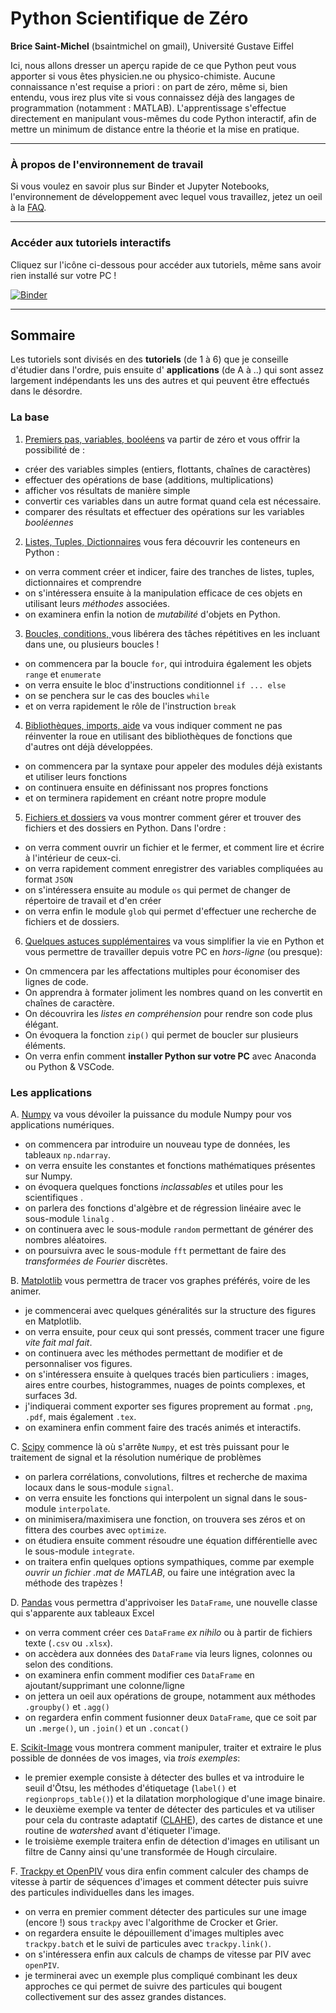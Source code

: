 # Python Scientifique de Zéro

__Brice Saint-Michel__ (bsaintmichel on gmail), Université Gustave Eiffel

Ici, nous allons dresser un aperçu rapide de ce que Python peut vous apporter si vous êtes physicien.ne ou physico-chimiste. Aucune connaissance n'est requise a priori : on part de zéro, même si, bien entendu, vous irez plus vite si vous connaissez déjà des langages de programmation (notamment : MATLAB). L'apprentissage s'effectue directement en manipulant vous-mêmes du code Python interactif, afin de mettre un minimum de distance entre la théorie et la mise en pratique.

---------------------------------------

### À propos de l'environnement de travail

Si vous voulez en savoir plus sur Binder et Jupyter Notebooks, l'environnement de développement avec lequel vous travaillez, jetez un oeil à la [FAQ](./FAQ.md).

----------------------------------

### Accéder aux tutoriels interactifs 

Cliquez sur l'icône ci-dessous pour accéder aux tutoriels, même sans avoir rien installé sur votre PC !

[![Binder](https://mybinder.org/badge_logo.svg)](https://mybinder.org/v2/gh/bsaintmichel/PythonZero/HEAD)

---------------------------------

## Sommaire 

Les tutoriels sont divisés en des __tutoriels__ (de 1 à 6) que je conseille d'étudier dans l'ordre, puis ensuite d' __applications__ (de A à ..) qui sont assez largement indépendants les uns des autres et qui peuvent être effectués dans le désordre.

### La base 

1. [Premiers pas, variables, booléens](./Tutorial_1_SimpleThings.ipynb) va partir de zéro et vous offrir la possibilité de :
* créer des variables simples (entiers, flottants, chaînes de caractères)
* effectuer des opérations de base (additions, multiplications) 
* afficher vos résultats de manière simple
* convertir ces variables dans un autre format quand cela est nécessaire. 
* comparer des résultats et effectuer des opérations sur les variables _booléennes_

2. [Listes, Tuples, Dictionnaires](./Tutorial_2_ListsTuplesDicts.ipynb) vous fera découvrir les conteneurs en Python : 
* on verra comment créer et indicer, faire des tranches de listes, tuples, dictionnaires et comprendre 
* on s'intéressera ensuite à la manipulation efficace de ces objets en utilisant leurs _méthodes_ associées.
* on examinera enfin la notion de _mutabilité_ d'objets en Python.

3. [Boucles, conditions, ](./Tutorial_3_Loops.ipynb) vous libérera des tâches répétitives en les incluant dans une, ou plusieurs boucles !
* on commencera par la boucle `for`, qui introduira également les objets `range` et `enumerate`
* on verra ensuite le bloc d'instructions conditionnel `if ... else`
* on se penchera sur le cas des boucles `while`
* et on verra rapidement le rôle de l'instruction `break`

4. [Bibliothèques, imports, aide](./Tutorial_4_Imports_functions.ipynb) va vous indiquer comment ne pas réinventer la roue en utilisant des bibliothèques de fonctions que d'autres ont déjà développées.
* on commencera par la syntaxe pour appeler des modules déjà existants et utiliser leurs fonctions
* on continuera ensuite en définissant nos propres fonctions 
* et on terminera rapidement en créant notre propre module 

5. [Fichiers et dossiers](./Tutorial_5_Files.ipynb) va vous montrer comment gérer et trouver des fichiers et des dossiers en Python. Dans l'ordre : 
* on verra comment ouvrir un fichier et le fermer, et comment lire et écrire à l'intérieur de ceux-ci. 
* on verra rapidement comment enregistrer des variables compliquées au format `JSON`
* on s'intéressera ensuite au module `os` qui permet de changer de répertoire de travail et d'en créer
* on verra enfin le module `glob` qui permet d'effectuer une recherche de fichiers et de dossiers.

6. [Quelques astuces supplémentaires](./Tutorial_6_Extras.ipynb) va vous simplifier la vie en Python et vous permettre de travailler depuis votre PC en _hors-ligne_ (ou presque):
* On cmmencera par les affectations multiples pour économiser des lignes de code.
* On apprendra à formater joliment les nombres quand on les convertit en chaînes de caractère.
* On découvrira les _listes en compréhension_ pour rendre son code plus élégant.
* On évoquera la fonction `zip()` qui permet de boucler sur plusieurs éléments. 
* On verra enfin comment __installer Python sur votre PC__ avec Anaconda ou Python & VSCode.

### Les applications 

A. [Numpy](./Application_A_Numpy.ipynb) va vous dévoiler la puissance du module Numpy pour vos applications numériques.
  * on commencera par introduire un nouveau type de données, les tableaux `np.ndarray`.
  * on verra ensuite les constantes et fonctions mathématiques présentes sur Numpy.
  * on évoquera quelques fonctions _inclassables_ et utiles pour les scientifiques .
  * on parlera des fonctions d'algèbre et de régression linéaire avec le sous-module `linalg` .
  * on continuera avec le sous-module `random` permettant de générer des nombres aléatoires.
  * on poursuivra avec le sous-module `fft` permettant de faire des _transformées de Fourier_ discrètes.

B. [Matplotlib](./Application_B_Matplotlib.ipynb) vous permettra de tracer vos graphes préférés, voire de les animer.
  * je commencerai avec quelques généralités sur la structure des figures en Matplotlib.
  * on verra ensuite, pour ceux qui sont pressés, comment tracer une figure _vite fait mal fait_.
  * on continuera avec les méthodes permettant de modifier et de personnaliser vos figures.
  * on s'intéressera ensuite à quelques tracés bien particuliers : images, aires entre courbes, histogrammes, nuages de points complexes, et surfaces 3d.
  * j'indiquerai comment exporter ses figures proprement au format `.png`, `.pdf`, mais également `.tex`.
  * on examinera enfin comment faire des tracés animés et interactifs.

C. [Scipy](./Application_C_Scipy.ipynb) commence là où s'arrête `Numpy`, et est très puissant pour le traitement de signal et la résolution numérique de problèmes
  * on parlera corrélations, convolutions, filtres et recherche de maxima locaux dans le sous-module `signal`.
  * on verra ensuite les fonctions qui interpolent un signal dans le sous-module `interpolate`.
  * on minimisera/maximisera une fonction, on trouvera ses zéros et on fittera des courbes avec `optimize`.
  * on étudiera ensuite comment résoudre une équation différentielle avec le sous-module `integrate`.
  * on traitera enfin quelques options sympathiques, comme par exemple _ouvrir un fichier .mat de MATLAB_, ou faire une intégration avec la méthode des trapèzes !

D. [Pandas](./Application_D_Pandas.ipynb) vous permettra d'apprivoiser les `DataFrame`, une nouvelle classe qui s'apparente aux tableaux Excel
  * on verra comment créer ces `DataFrame` _ex nihilo_ ou à partir de fichiers texte (`.csv` ou `.xlsx`).
  * on accèdera aux données des `DataFrame` via leurs lignes, colonnes ou selon des conditions.
  * on examinera enfin comment modifier ces `DataFrame` en ajoutant/supprimant une colonne/ligne
  * on jettera un oeil aux opérations de groupe, notamment aux méthodes `.groupby()` et `.agg()`
  * on regardera enfin comment fusionner deux `DataFrame`, que ce soit par un `.merge()`, un `.join()` et un `.concat()` 

E. [Scikit-Image](./Application_E_ScikitImage.ipynb) vous montrera comment manipuler, traiter et extraire le plus possible de données de vos images, via _trois exemples_:
  * le premier exemple consiste à détecter des bulles et va introduire le seuil d'Ōtsu, les méthodes d'étiquetage (`label()` et `regionprops_table()`) et la dilatation morphologique d'une image binaire.
  * le deuxième exemple va tenter de détecter des particules et va utiliser pour cela du contraste adaptatif ([CLAHE](https://en.wikipedia.org/wiki/Adaptive_histogram_equalization#CLAHE)), des cartes de distance et une routine de _watershed_ avant d'étiqueter l'image.
  * le troisième exemple traitera enfin de détection d'images en utilisant un filtre de Canny ainsi qu'une transformée de Hough circulaire.

F. [Trackpy et OpenPIV](./Application_F_PIV_Tracking.ipynb) vous dira enfin comment calculer des champs de vitesse à partir de séquences d'images et comment détecter puis suivre des particules individuelles dans les images.
  * on verra en premier comment détecter des particules sur une image (encore !) sous `trackpy` avec l'algorithme de Crocker et Grier.
  * on regardera ensuite le dépouillement d'images multiples avec `trackpy.batch` et le suivi de particules avec `trackpy.link()`.
  * on s'intéressera enfin aux calculs de champs de vitesse par PIV avec `openPIV`.
  * je terminerai avec un exemple plus compliqué combinant les deux approches ce qui permet de suivre des particules qui bougent collectivement sur des assez grandes distances.
